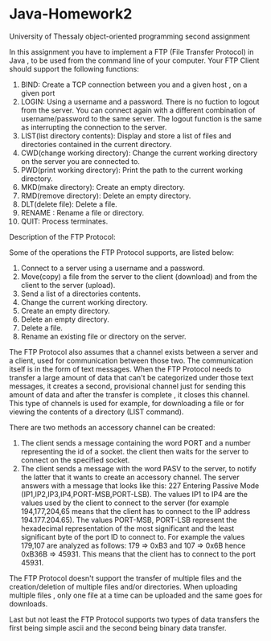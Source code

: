 # Java-Homework2
University of Thessaly
object-oriented programming second assignment

In this assignment you have to implement a FTP (File Transfer Protocol)
in Java , to be used from the command line of your computer. Your FTP
Client should support the following functions:
1. BIND: Create a TCP connection between you and a given host , on a given port
2. LOGIN: Using a username and a password. There is no fuction to logout from the server. You can connect again with a different combination of username/password to the same server. The logout function is the same as interrupting the connection to the server.
3. LIST(list directory contents): Display and store a list of files and directories contained in the current directory.
4. CWD(change working directory): Change the current working directory on the server you are connected to.
5. PWD(print working directory): Print the path to the current working directory.
6. MKD(make directory): Create an empty directory.
7. RMD(remove directory): Delete an empty directory.
8. DLT(delete file): Delete a file.
9. RENAME : Rename a file or directory.
10. QUIT: Process terminates.


Description of the FTP Protocol:

Some of the operations the FTP Protocol supports, are listed below:
1. Connect to a server using a username and a password.
2. Move(copy) a file from the server to the client (download) and from the client to the server (upload).
3. Send a list of a directories contents.
4. Change the current working directory.
5. Create an empty directory.
6. Delete an empty directory.
7. Delete a file.
8. Rename an existing file or directory on the server.

The FTP Protocol also assumes that a channel exists between a server and a client, used for communication between those two. The communication itself is in the form of text messages. When the FTP Protocol needs to transfer a large amount of data that can't be categorized under those text messages, it creates a second, provisional channel just for sending this amount of data and after the transfer is complete , it closes this channel. This type of channels is used for example, for downloading a file or for viewing the contents of a directory (LIST command).

There are two methods an accessory channel can be created:
1. The client sends a message containing the word PORT and a number representing the id of a socket. the client then waits for the server to connect on the specified socket.
2. The client sends a message with the word PASV to the server, to notify the latter that it wants to create an accessory channel. The server answers with a message that looks like this: 227 Entering Passive Mode (IP1,IP2,IP3,IP4,PORT-MSB,PORT-LSB). The values IP1 to IP4 are the values used by the client to connect to the server (for example 194,177,204,65 means that the client has to connect to the IP  address 194.177.204.65).                                                     The values PORT-MSB, PORT-LSB represent the hexadecimal representation of the most significant and the least significant byte of the port ID to connect to. For example the values 179,107 are analyzed as follows: 179 => 0xB3 and 107 => 0x6B hence 0xB36B => 45931. This means that the client has to connect to the port 45931.

The FTP Protocol doesn't support the transfer of multiple files and the creation/deletion of multiple files and/or directories. When uploading multiple files , only one file at a time can be uploaded and the same goes for downloads.

Last but not least the FTP Protocol supports two types of data transfers the first being simple ascii and the second being binary data transfer.
